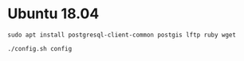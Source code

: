 # Ubuntu 18.04

```shell
sudo apt install postgresql-client-common postgis lftp ruby wget
```

```shell
./config.sh config
```
